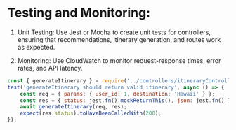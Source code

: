 # Testing and Monitoring:

1. Unit Testing: Use Jest or Mocha to create unit tests for controllers, ensuring that recommendations, itinerary generation, and routes work as expected.

2. Monitoring: Use CloudWatch to monitor request-response times, error rates, and API latency.

``` javascript
const { generateItinerary } = require('../controllers/itineraryController');
test('generateItinerary should return valid itinerary', async () => {
    const req = { params: { user_id: 1, destination: 'Hawaii' } };
    const res = { status: jest.fn().mockReturnThis(), json: jest.fn() };
    await generateItinerary(req, res);
    expect(res.status).toHaveBeenCalledWith(200);
});
```


